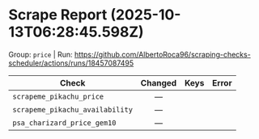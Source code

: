 # Scrape Report (2025-10-13T06:28:45.598Z)

Group: `price`  |  Run: https://github.com/AlbertoRoca96/scraping-checks-scheduler/actions/runs/18457087495

| Check | Changed | Keys | Error |
|---|:---:|:--|:--|
| `scrapeme_pikachu_price` | — |  |  |
| `scrapeme_pikachu_availability` | — |  |  |
| `psa_charizard_price_gem10` | — |  |  |
